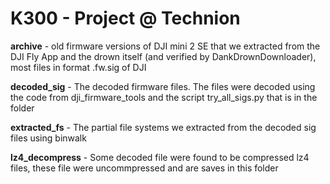 K300 - Project @ Technion
=========================

**archive** - old firmware versions of DJI mini 2 SE that we extracted from the DJI Fly App and the drown itself (and verified by DankDrownDownloader), most files in format .fw.sig of DJI

**decoded_sig** - The decoded firmware files. The files were decoded using the code from dji_firmware_tools and the script try_all_sigs.py that is in the folder

**extracted_fs** - The partial file systems we extracted from the decoded sig files using binwalk

**lz4_decompress** - Some decoded file were found to be compressed lz4 files, these file were uncommpressed and are saves in this folder




